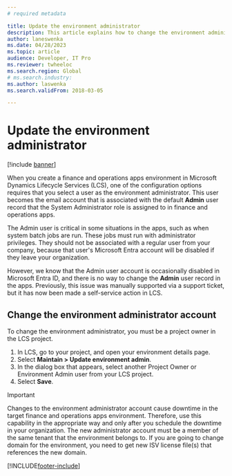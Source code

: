 ```yaml
---
# required metadata

title: Update the environment administrator
description: This article explains how to change the environment administrator for a finance and operations apps environment in Microsoft Dynamics Lifecycle Services (LCS).
author: laneswenka
ms.date: 04/28/2023
ms.topic: article
audience: Developer, IT Pro
ms.reviewer: twheeloc
ms.search.region: Global 
# ms.search.industry:
ms.author: laswenka
ms.search.validFrom: 2018-03-05

---
```


# Update the environment administrator

[!include [banner](../includes/banner.md)]

When you create a finance and operations apps environment in Microsoft Dynamics Lifecycle Services (LCS), one of the configuration options requires that you select a user as the environment administrator. This user becomes the email account that is associated with the default **Admin** user record that the System Administrator role is assigned to in finance and operations apps.

The Admin user is critical in some situations in the apps, such as when system batch jobs are run. These jobs must run with administrator privileges. They should not be associated with a regular user from your company, because that user's Microsoft Entra account will be disabled if they leave your organization.

However, we know that the Admin user account is occasionally disabled in Microsoft Entra ID, and there is no way to change the **Admin** user record in the apps. Previously, this issue was manually supported via a support ticket, but it has now been made a self-service action in LCS.

## Change the environment administrator account

To change the environment administrator, you must be a project owner in the LCS project.

1. In LCS, go to your project, and open your environment details page.
2. Select **Maintain \> Update environment admin**.
3. In the dialog box that appears, select another Project Owner or Environment Admin user from your LCS project.
4. Select **Save**.

> [!IMPORTANT]
> Changes to the environment administrator account cause downtime in the target finance and operations apps environment. Therefore, use this capability in the appropriate way and only after you schedule the downtime in your organization.
> The new administrator account must be a member of the same tenant that the environment belongs to.
> If you are going to change domain for the environment, you need to get new ISV license file(s) that references the new domain.  

[!INCLUDE[footer-include](../../../includes/footer-banner.md)]